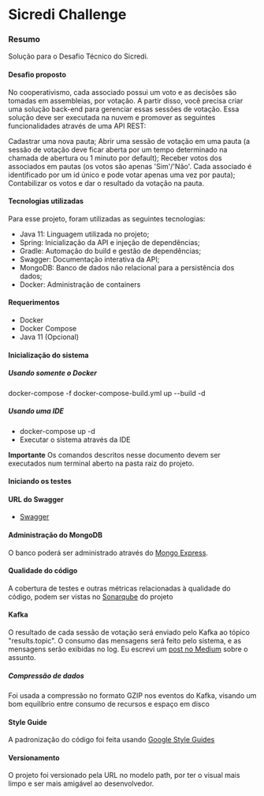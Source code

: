 # Sicredi Challenge

### Resumo

Solução para o Desafio Técnico do Sicredi.

#### Desafio proposto

No cooperativismo, cada associado possui um voto e as decisões são tomadas em assembleias, por
votação. A partir disso, você precisa criar uma solução back-end para gerenciar essas sessões de
votação. Essa solução deve ser executada na nuvem e promover as seguintes funcionalidades através de
uma API REST:

Cadastrar uma nova pauta; Abrir uma sessão de votação em uma pauta (a sessão de votação deve ficar
aberta por um tempo determinado na chamada de abertura ou 1 minuto por default); Receber votos dos
associados em pautas (os votos são apenas 'Sim'/'Não'. Cada associado é identificado por um id único
e pode votar apenas uma vez por pauta); Contabilizar os votos e dar o resultado da votação na pauta.

#### Tecnologias utilizadas

Para esse projeto, foram utilizadas as seguintes tecnologias:

* Java 11: Linguagem utilizada no projeto;
* Spring: Inicialização da API e injeção de dependências;
* Gradle: Automação do build e gestão de dependências;
* Swagger: Documentação interativa da API;
* MongoDB: Banco de dados não relacional para a persistência dos dados;
* Docker: Administração de containers

#### Requerimentos

* Docker
* Docker Compose
* Java 11 (Opcional)

#### Inicialização do sistema

##### Usando somente o Docker

docker-compose -f docker-compose-build.yml up --build -d

##### Usando uma IDE

* docker-compose up -d
* Executar o sistema através da IDE

**Importante** Os comandos descritos nesse documento devem ser executados num terminal aberto na
pasta raiz do projeto.

#### Iniciando os testes

#### URL do Swagger

* [Swagger](http://localhost:8080/swagger-ui/index.html?configUrl=/v3/api-docs/swagger-config)

#### Administração do MongoDB

O banco poderá ser administrado através do [Mongo Express](http://127.0.0.1:8081/db/db_assembly/).

#### Qualidade do código

A cobertura de testes e outras métricas relacionadas à qualidade do código, podem ser vistas no
[Sonarqube](https://sonarcloud.io/summary/overall?id=dchristofolli_cooperative-assembly) do projeto

#### Kafka

O resultado de cada sessão de votação será enviado pelo Kafka ao tópico "results.topic". O consumo
das mensagens será feito pelo sistema, e as mensagens serão exibidas no log. Eu escrevi um
[post no Medium](https://medium.com/@danielchristofolli/starting-with-apache-kafka-ae20669a8160)
sobre o assunto.

##### Compressão de dados

Foi usada a compressão no formato GZIP nos eventos do Kafka, visando um bom equilíbrio entre consumo
de recursos e espaço em disco

#### Style Guide

A padronização do código foi feita
usando [Google Style Guides](https://google.github.io/styleguide/)

#### Versionamento

O projeto foi versionado pela URL no modelo path, por ter o visual mais limpo e ser mais amigável ao
desenvolvedor.
